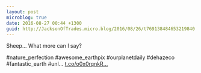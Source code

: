 ```yaml
---
layout: post
microblog: true
date: 2016-08-27 00:44 +1300
guid: http://JacksonOfTrades.micro.blog/2016/08/26/t769138484653219840.html
---
```

Sheep... What more can I say?

#nature_perfection #awesome_earthpix #ourplanetdaily #dehazeco #fantastic_earth #unl… [t.co/o0x0rqnkR...](https://t.co/o0x0rqnkRl)
